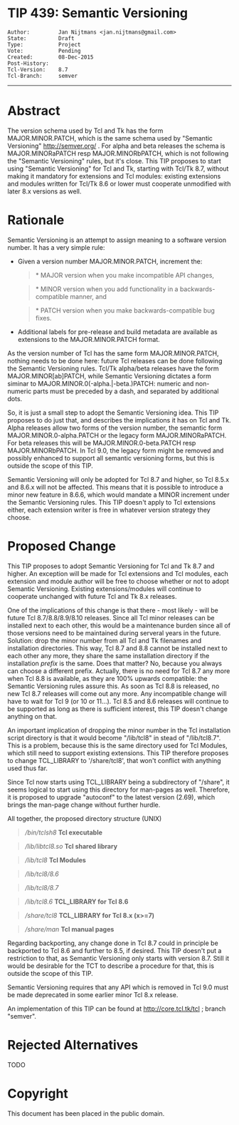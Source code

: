 # TIP 439: Semantic Versioning
	Author:         Jan Nijtmans <jan.nijtmans@gmail.com>
	State:          Draft
	Type:           Project
	Vote:           Pending
	Created:        08-Dec-2015
	Post-History:   
	Tcl-Version:    8.7
	Tcl-Branch:     semver
-----

# Abstract

The version schema used by Tcl and Tk has the form MAJOR.MINOR.PATCH, which is
the same schema used by "Semantic Versioning" <http://semver.org/> . For alpha
and beta releases the schema is MAJOR.MINORaPATCH resp MAJOR.MINORbPATCH,
which is not following the "Semantic Versioning" rules, but it's close.
This TIP proposes to start using "Semantic Versioning" for Tcl and Tk,
starting with Tcl/Tk 8.7, without making it mandatory for extensions and
Tcl modules: existing extensions and modules written for Tcl/Tk 8.6
or lower must cooperate unmodified with later 8.x versions as well.

# Rationale

Semantic Versioning is an attempt to assign meaning to a software
version number. It has a very simple rule:

 * Given a version number MAJOR.MINOR.PATCH, increment the:

	 > \* MAJOR version when you make incompatible API changes,

	 > \* MINOR version when you add functionality in a backwards-compatible
     manner, and

	 > \* PATCH version when you make backwards-compatible bug fixes.

 * Additional labels for pre-release and build metadata are available as
   extensions to the MAJOR.MINOR.PATCH format.

As the version number of Tcl has the same form MAJOR.MINOR.PATCH, nothing
needs to be done here: future Tcl releases can be done following the Semantic
Versioning rules. Tcl/Tk alpha/beta releases have the form
MAJOR.MINOR[ab]PATCH, while Semantic Versioning dictates a form siminar to
MAJOR.MINOR.0\(-alpha.\|-beta.\)PATCH: numeric and non-numeric parts must be
preceded by a dash, and separated by additional dots.

So, it is just a small step to adopt the Semantic Versioning idea. This TIP
proposes to do just that, and describes the implications it has on Tcl and
Tk. Alpha releases allow two forms of the version number, the semantic form
MAJOR.MINOR.0-alpha.PATCH or the legacy form MAJOR.MINORaPATCH.  For beta
releases this will be MAJOR.MINOR.0-beta.PATCH resp MAJOR.MINORbPATCH.  In Tcl
9.0, the legacy form might be removed and possibly enhanced to support all
semantic versioning forms, but this is outside the scope of this TIP.

Semantic Versioning will only be adopted for Tcl 8.7 and higher, so Tcl 8.5.x
and 8.6.x will not be affected. This means that it is possible to introduce a
minor new feature in 8.6.6, which would mandate a MINOR increment under the
Semantic Versioning rules. This TIP doesn't apply to Tcl extensions either,
each extension writer is free in whatever version strategy they choose.

# Proposed Change

This TIP proposes to adopt Semantic Versioning for Tcl and Tk 8.7 and higher.
An exception will be made for Tcl extensions and Tcl modules, each extension
and module author will be free to choose whether or not to adopt Semantic
Versioning. Existing extensions/modules will continue to cooperate unchanged
with future Tcl and Tk 8.x releases.

One of the implications of this change is that there - most likely -
will be future Tcl 8.7/8.8/8.9/8.10 releases. Since all Tcl minor
releases can be installed next to each other, this would be a
maintenance burden since all of those versions need to be maintained
during serveral years in the future. Solution: drop the minor number
from all Tcl and Tk filenames and installation directories. This way,
Tcl 8.7 and 8.8 cannot be installed next to each other any more,
they share the same installation directory if the installation
_prefix_ is the same. Does that matter? No, because you always
can choose a different prefix. Actually, there is no need for 
Tcl 8.7 any more when Tcl 8.8 is available, as they are 100%
upwards compatible: the Semantic Versioning rules assure this.
As soon as Tcl 8.8 is released, no new Tcl 8.7 releases will
come out any more. Any incompatible change will have to wait
for Tcl 9 \(or 10 or 11...\). Tcl 8.5 and 8.6 releases will
continue to be supported as long as there is sufficient interest,
this TIP doesn't change anything on that.

An important implication of dropping the minor number in
the Tcl installation script directory is that it would
become "<prefix>/lib/tcl8" in stead of "<prefix>/lib/tcl8.7".
This is a problem, because this is the same directory used for
Tcl Modules, which still need to support existing extensions.
This TIP therefore proposes to change TCL\_LIBRARY to
'<prefix>/share/tcl8', that won't conflict with anything used thus far.

Since Tcl now starts using TCL\_LIBRARY being a subdirectory of
"<prefix>/share", it seems logical to start using this directory
for man-pages as well. Therefore, it is proposed to upgrade
"autoconf" to the latest version \(2.69\), which brings the
man-page change without further hurdle.

All together, the proposed directory structure \(UNIX\)

 > _<prefix>/bin/tclsh8_ **Tcl executable**

 > _<prefix>/lib/libtcl8.so_ **Tcl shared library**

 > _<prefix>/lib/tcl8_ **Tcl Modules**

 > _<prefix>/lib/tcl8/8.6_

 > _<prefix>/lib/tcl8/8.7_

 > _<prefix>/lib/tcl8.6_ **TCL\_LIBRARY for Tcl 8.6**

 > _<prefix>/share/tcl8_ **TCL\_LIBRARY for Tcl 8.x \(x>=7\)**

 > _<prefix>/share/man_ **Tcl manual pages**

Regarding backporting, any change done in Tcl 8.7 could in principle
be backported to Tcl 8.6 and further to 8.5, if desired. This TIP
doesn't put a restriction to that, as Semantic Versioning only starts
with version 8.7. Still it would be desirable for the TCT to describe a
procedure for that, this is outside the scope of this TIP.

Semantic Versioning requires that any API which is removed in Tcl 9.0 must be
made deprecated in some earlier minor Tcl 8.x release.

An implementation of this TIP can be found at <http://core.tcl.tk/tcl> ; branch
"semver".

# Rejected Alternatives

TODO

# Copyright

This document has been placed in the public domain.
